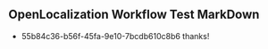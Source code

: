 ## OpenLocalization Workflow Test MarkDown
* 55b84c36-b56f-45fa-9e10-7bcdb610c8b6 thanks!

<!--HONumber=Jul16_HO4-->


